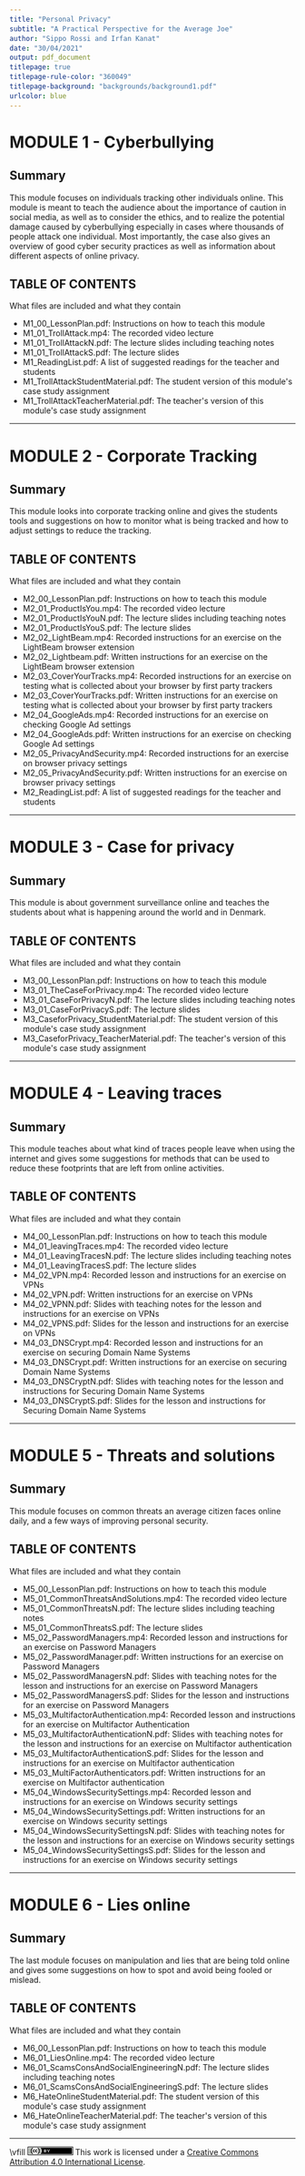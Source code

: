 ```yaml
---
title: "Personal Privacy"
subtitle: "A Practical Perspective for the Average Joe"
author: "Sippo Rossi and Irfan Kanat"
date: "30/04/2021"
output: pdf_document
titlepage: true
titlepage-rule-color: "360049"
titlepage-background: "backgrounds/background1.pdf"
urlcolor: blue
---
```


# MODULE 1 - Cyberbullying

## Summary

This module focuses on individuals tracking other individuals online. This module is meant to teach the audience about the importance of caution in social media, as well as to consider the ethics, and to realize the potential damage caused by cyberbullying especially in cases where thousands of people attack one individual. Most importantly, the case also gives an overview of good cyber security practices as well as information about different aspects of online privacy.

## TABLE OF CONTENTS

What files are included and what they contain

+ M1_00_LessonPlan.pdf: Instructions on how to teach this module
+ M1_01_TrollAttack.mp4: The recorded video lecture
+ M1_01_TrollAttackN.pdf: The lecture slides including teaching notes
+ M1_01_TrollAttackS.pdf: The lecture slides
+ M1_ReadingList.pdf: A list of suggested readings for the teacher and students
+ M1_TrollAttackStudentMaterial.pdf: The student version of this module's case study assignment
+ M1_TrollAttackTeacherMaterial.pdf: The teacher's version of this module's case study assignment

___


# MODULE 2 - Corporate Tracking

## Summary

This module looks into corporate tracking online and gives the students tools and suggestions on how to monitor what is being tracked and how to adjust settings to reduce the tracking. 

## TABLE OF CONTENTS

What files are included and what they contain

+ M2_00_LessonPlan.pdf: Instructions on how to teach this module
+ M2_01_ProductIsYou.mp4: The recorded video lecture
+ M2_01_ProductIsYouN.pdf: The lecture slides including teaching notes
+ M2_01_ProductIsYouS.pdf: The lecture slides
+ M2_02_LightBeam.mp4: Recorded instructions for an exercise on the LightBeam browser extension 
+ M2_02_Lightbeam.pdf: Written instructions for an exercise on the LightBeam browser extension 
+ M2_03_CoverYourTracks.mp4: Recorded instructions for an exercise on testing what is collected about your browser by first party trackers
+ M2_03_CoverYourTracks.pdf: Written instructions for an exercise on testing what is collected about your browser by first party trackers
+ M2_04_GoogleAds.mp4: Recorded instructions for an exercise on checking Google Ad settings
+ M2_04_GoogleAds.pdf: Written instructions for an exercise on checking Google Ad settings
+ M2_05_PrivacyAndSecurity.mp4: Recorded instructions for an exercise on browser privacy settings
+ M2_05_PrivacyAndSecurity.pdf: Written instructions for an exercise on browser privacy settings
+ M2_ReadingList.pdf: A list of suggested readings for the teacher and students

___


# MODULE 3 - Case for privacy

## Summary

This module is about government surveillance online and teaches the students about what is happening around the world and in Denmark. 

## TABLE OF CONTENTS

What files are included and what they contain

+ M3_00_LessonPlan.pdf: Instructions on how to teach this module
+ M3_01_TheCaseForPrivacy.mp4: The recorded video lecture
+ M3_01_CaseForPrivacyN.pdf: The lecture slides including teaching notes
+ M3_01_CaseForPrivacyS.pdf: The lecture slides
+ M3_CaseforPrivacy_StudentMaterial.pdf: The student version of this module's case study assignment
+ M3_CaseforPrivacy_TeacherMaterial.pdf: The teacher's version of this module's case study assignment

___


# MODULE 4 - Leaving traces

## Summary

This module teaches about what kind of traces people leave when using the internet and gives some suggestions for methods that can be used to reduce these footprints that are left from online activities.

## TABLE OF CONTENTS

What files are included and what they contain

+ M4_00_LessonPlan.pdf: Instructions on how to teach this module
+ M4_01_leavingTraces.mp4: The recorded video lecture
+ M4_01_LeavingTracesN.pdf: The lecture slides including teaching notes
+ M4_01_LeavingTracesS.pdf: The lecture slides
+ M4_02_VPN.mp4: Recorded lesson and instructions for an exercise on VPNs
+ M4_02_VPN.pdf: Written instructions for an exercise on VPNs
+ M4_02_VPNN.pdf: Slides with teaching notes for the lesson and instructions for an exercise on VPNs
+ M4_02_VPNS.pdf: Slides for the lesson and instructions for an exercise on VPNs
+ M4_03_DNSCrypt.mp4: Recorded lesson and instructions for an exercise on securing Domain Name Systems
+ M4_03_DNSCrypt.pdf: Written instructions for an exercise on securing Domain Name Systems
+ M4_03_DNSCryptN.pdf: Slides with teaching notes for the lesson and instructions for Securing Domain Name Systems
+ M4_03_DNSCryptS.pdf: Slides for the lesson and instructions for Securing Domain Name Systems

___


# MODULE 5 - Threats and solutions

## Summary

This module focuses on common threats an average citizen faces online daily, and a few ways of improving personal security.

## TABLE OF CONTENTS

What files are included and what they contain

+ M5_00_LessonPlan.pdf: Instructions on how to teach this module
+ M5_01_CommonThreatsAndSolutions.mp4: The recorded video lecture
+ M5_01_CommonThreatsN.pdf: The lecture slides including teaching notes
+ M5_01_CommonThreatsS.pdf: The lecture slides
+ M5_02_PasswordManagers.mp4: Recorded lesson and instructions for an exercise on Password Managers
+ M5_02_PasswordManager.pdf: Written instructions for an exercise on Password Managers
+ M5_02_PasswordManagersN.pdf: Slides with teaching notes for the lesson and instructions for an exercise on Password Managers
+ M5_02_PasswordManagersS.pdf: Slides for the lesson and instructions for an exercise on Password Managers
+ M5_03_MultifactorAuthentication.mp4: Recorded lesson and instructions for an exercise on Multifactor Authentication
+ M5_03_MultifactorAuthenticationN.pdf: Slides with teaching notes for the lesson and instructions for an exercise on Multifactor authentication
+ M5_03_MultifactorAuthenticationS.pdf: Slides for the lesson and instructions for an exercise on Multifactor authentication
+ M5_03_MultiFactorAuthenticators.pdf: Written instructions for an exercise on Multifactor authentication
+ M5_04_WindowsSecuritySettings.mp4: Recorded lesson and instructions for an exercise on Windows security settings
+ M5_04_WindowsSecuritySettings.pdf: Written instructions for an exercise on Windows security settings
+ M5_04_WindowsSecuritySettingsN.pdf: Slides with teaching notes for the lesson and instructions for an exercise on Windows security settings
+ M5_04_WindowsSecuritySettingsS.pdf: Slides for the lesson and instructions for an exercise on Windows security settings

___


# MODULE 6 - Lies online

## Summary

The last module focuses on manipulation and lies that are being told online and gives some suggestions on how to spot and avoid being fooled or mislead. 

## TABLE OF CONTENTS

What files are included and what they contain

+ M6_00_LessonPlan.pdf: Instructions on how to teach this module
+ M6_01_LiesOnline.mp4: The recorded video lecture
+ M6_01_ScamsConsAndSocialEngineeringN.pdf: The lecture slides including teaching notes
+ M6_01_ScamsConsAndSocialEngineeringS.pdf: The lecture slides
+ M6_HateOnlineStudentMaterial.pdf: The student version of this module's case study assignment
+ M6_HateOnlineTeacherMaterial.pdf: The teacher's version of this module's case study assignment

___


\vfill
![CC4](CC4.png) This work is licensed under a [Creative Commons Attribution 4.0 International License](http://creativecommons.org/licenses/by/4.0/).
